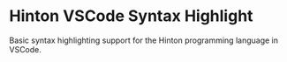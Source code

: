 # Hinton VSCode Syntax Highlight

Basic syntax highlighting support for the Hinton programming language in VSCode.
